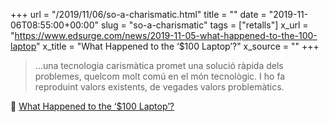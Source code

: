 +++
url = "/2019/11/06/so-a-charismatic.html"
title = ""
date = "2019-11-06T08:55:00+00:00"
slug = "so-a-charismatic"
tags = ["retalls"]
x_url = "https://www.edsurge.com/news/2019-11-05-what-happened-to-the-100-laptop"
x_title = "What Happened to the ‘$100 Laptop’?"
x_source = ""
+++

> …una tecnologia carismàtica promet una solució ràpida dels problemes, quelcom molt comú en el món tecnològic. I ho fa reproduint valors existents, de vegades valors problemàtics.

📎 [What Happened to the ‘$100 Laptop’?](https://www.edsurge.com/news/2019-11-05-what-happened-to-the-100-laptop)
